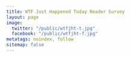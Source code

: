 ```yaml
---
title: WTF Just Happened Today Reader Survey
layout: page
image:
  twitter: "/public/wtfjht-t.jpg"
  facebook: "/public/wtfjht-f.jpg"
metatags: noindex, follow
sitemap: false
---
```


<div id="ask-form"></div><script src="https://wtfjht.coralproject.net/widgets/5a00a7ef2ed6e000018d3c4a.js"></script>